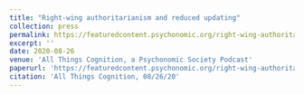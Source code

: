 ```yaml
---
title: "Right-wing authoritarianism and reduced updating"
collection: press
permalink: https://featuredcontent.psychonomic.org/right-wing-authoritarianism-and-reduced-updating/
excerpt: ''
date: 2020-08-26
venue: 'All Things Cognition, a Psychonomic Society Podcast'
paperurl: 'https://featuredcontent.psychonomic.org/right-wing-authoritarianism-and-reduced-updating/'
citation: 'All Things Cognition, 08/26/20'
---
```

 
